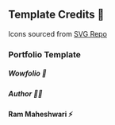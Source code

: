 ## Template Credits 🙌
Icons sourced from [SVG Repo](https://www.svgrepo.com/)

### Portfolio Template 
##### Wowfolio 🦄
##### Author 👨‍💻
**Ram Maheshwari ⚡**
